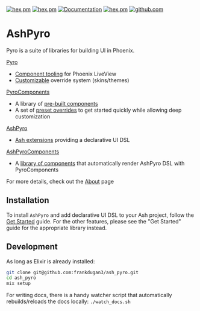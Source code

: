[![hex.pm](https://img.shields.io/hexpm/l/ash_pyro.svg)](https://hex.pm/packages/ash_pyro)
[![hex.pm](https://img.shields.io/hexpm/v/ash_pyro.svg)](https://hex.pm/packages/ash_pyro)
[![Documentation](https://img.shields.io/badge/documentation-gray)](https://hexdocs.pm/ash_pyro)
[![hex.pm](https://img.shields.io/hexpm/dt/ash_pyro.svg)](https://hex.pm/packages/ash_pyro)
[![github.com](https://img.shields.io/github/last-commit/frankdugan3/ash_pyro.svg)](https://github.com/frankdugan3/ash_pyro)

# AshPyro

Pyro is a suite of libraries for building UI in Phoenix.

[Pyro](https://hexdocs.pm/pyro)

- [Component tooling](https://hexdocs.pm/pyro/Pyro.Component.html) for Phoenix LiveView
- [Customizable](https://hexdocs.pm/pyro/Pyro.Overrides.html) override system (skins/themes)

[PyroComponents](https://hexdocs.pm/pyro_components)

- A library of [pre-built components](https://hexdocs.pm/pyro_components)
- A set of [preset overrides](https://hexdocs.pm/pyro_components/PyroComponents.Overrides.BEM) to get started quickly while allowing deep customization

[AshPyro](https://hexdocs.pm/ash_pyro)

- [Ash extensions](https://hexdocs.pm/ash_pyro/AshPyro.Extensions.Resource.html) providing a declarative UI DSL

[AshPyroComponents](https://hexdocs.pm/ash_pyro_components)

- A [library of components](https://hexdocs.pm/ash_pyro_components/AshPyroComponents.html) that automatically render AshPyro DSL with PyroComponents

For more details, check out the [About](https://hexdocs.pm/pyro/about.html) page

## Installation

To install `AshPyro` and add declarative UI DSL to your Ash project, follow the [Get Started](https://hexdocs.pm/ash_pyro/get-started.html) guide. For the other features, please see the "Get Started" guide for the appropriate library instead.

## Development

As long as Elixir is already installed:

```sh
git clone git@github.com:frankdugan3/ash_pyro.git
cd ash_pyro
mix setup
```

For writing docs, there is a handy watcher script that automatically rebuilds/reloads the docs locally: `./watch_docs.sh`

